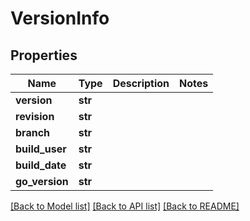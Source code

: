 # VersionInfo

## Properties
Name | Type | Description | Notes
------------ | ------------- | ------------- | -------------
**version** | **str** |  | 
**revision** | **str** |  | 
**branch** | **str** |  | 
**build_user** | **str** |  | 
**build_date** | **str** |  | 
**go_version** | **str** |  | 

[[Back to Model list]](../README.md#documentation-for-models) [[Back to API list]](../README.md#documentation-for-api-endpoints) [[Back to README]](../README.md)

